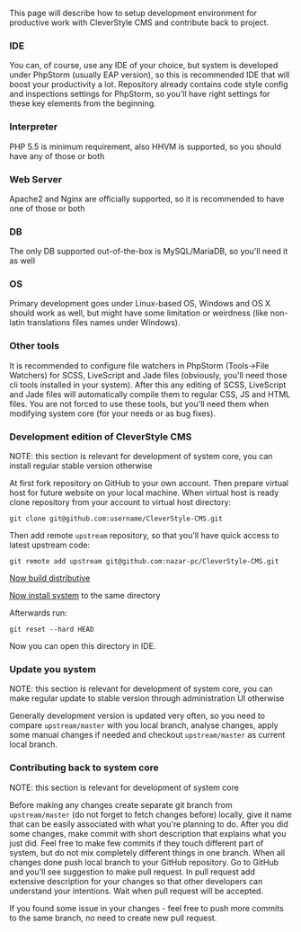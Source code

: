 This page will describe how to setup development environment for productive work with CleverStyle CMS and contribute back to project.

### IDE
You can, of course, use any IDE of your choice, but system is developed under PhpStorm (usually EAP version), so this is recommended IDE that will boost your productivity a lot.
Repository already contains code style config and inspections settings for PhpStorm, so you'll have right settings for these key elements from the beginning.

### Interpreter
PHP 5.5 is minimum requirement, also HHVM is supported, so you should have any of those or both

### Web Server
Apache2 and Nginx are officially supported, so it is recommended to have one of those or both

### DB
The only DB supported out-of-the-box is MySQL/MariaDB, so you'll need it as well

### OS
Primary development goes under Linux-based OS, Windows and OS X should work as well, but might have some limitation or weirdness (like non-latin translations files names under Windows).

### Other tools
It is recommended to configure file watchers in PhpStorm (Tools->File Watchers) for SCSS, LiveScript and Jade files (obviously, you'll need those cli tools installed in your system).
After this any editing of SCSS, LiveScript and Jade files will automatically compile them to regular CSS, JS and HTML files.
You are not forced to use these tools, but you'll need them when modifying system core (for your needs or as bug fixes).

### Development edition of CleverStyle CMS
NOTE: this section is relevant for development of system core, you can install regular stable version otherwise

At first fork repository on GitHub to your own account.
Then prepare virtual host for future website on your local machine.
When virtual host is ready clone repository from your account to virtual host directory:
```
git clone git@github.com:username/CleverStyle-CMS.git
```
Then add remote `upstream` repository, so that you'll have quick access to latest upstream code:
```
git remote add upstream git@github.com:nazar-pc/CleverStyle-CMS.git
```

[Now build distributive](/docs/Installer-builder)

[Now install system](/docs/Installation) to the same directory

Afterwards run:
```
git reset --hard HEAD
```

Now you can open this directory in IDE.

### Update you system
NOTE: this section is relevant for development of system core, you can make regular update to stable version through administration UI otherwise

Generally development version is updated very often, so you need to compare `upstream/master` with you local branch, analyse changes, apply some manual changes if needed and checkout `upstream/master` as current local branch.

### Contributing back to system core
NOTE: this section is relevant for development of system core

Before making any changes create separate git branch from `upstream/master` (do not forget to fetch changes before) locally, give it name that can be easily associated with what you're planning to do.
After you did some changes, make commit with short description that explains what you just did.
Feel free to make few commits if they touch different part of system, but do not mix completely different things in one branch.
When all changes done push local branch to your GitHub repository.
Go to GitHub and you'll see suggestion to make pull request.
In pull request add extensive description for your changes so that other developers can understand your intentions.
Wait when pull request will be accepted.

If you found some issue in your changes - feel free to push more commits to the same branch, no need to create new pull request.

